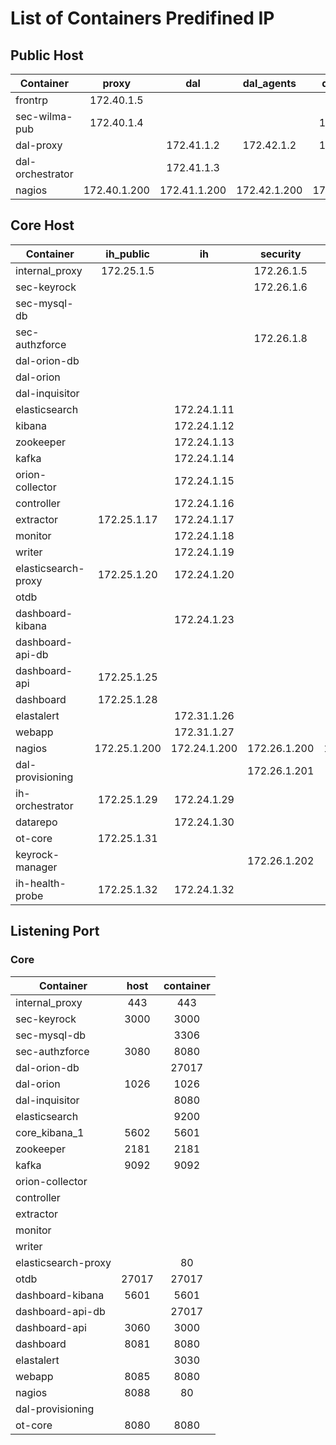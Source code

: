 # List of Containers Predifined IP

## Public Host

| Container           | proxy        | dal          | dal_agents   | dal_proxy    |
| ------------------- |:------------:|:------------:|:------------:|:------------:|
| frontrp             | 172.40.1.5   |              |              |              |
| sec-wilma-pub       | 172.40.1.4   |              |              | 172.43.1.4   |
| dal-proxy           |              | 172.41.1.2   | 172.42.1.2   | 172.43.1.2   |
| dal-orchestrator    |              | 172.41.1.3   |              |              |
| nagios              | 172.40.1.200 | 172.41.1.200 | 172.42.1.200 | 172.43.1.200 |

## Core Host

| Container           | ih_public    | ih           | security     | security_db  | dal          | dal_db       | pixel        | ot           | dash-api-db  |
| ------------------- |:------------:|:------------:|:------------:|:------------:|:------------:|:------------:|:------------:|:------------:|:------------:|
| internal_proxy      | 172.25.1.5   |              | 172.26.1.5   |              |              |              | 172.29.1.5   |              |              |
| sec-keyrock         |              |              | 172.26.1.6   | 172.23.1.6   |              |              |              |              |              |
| sec-mysql-db        |              |              |              | 172.23.1.7   |              |              |              |              |              |
| sec-authzforce      |              |              | 172.26.1.8   |              |              |              |              |              |              |
| dal-orion-db        |              |              |              |              |              | 172.27.1.9   |              |              |              |
| dal-orion           |              |              |              |              | 172.28.1.10  | 172.27.1.10  |              |              |              |
| dal-inquisitor      |              |              |              |              | 172.28.1.21  |              |              |              |              |
| elasticsearch       |              | 172.24.1.11  |              |              |              |              |              |              |              |
| kibana              |              | 172.24.1.12  |              |              |              |              |              |              |              |
| zookeeper           |              | 172.24.1.13  |              |              |              |              |              |              |              |
| kafka               |              | 172.24.1.14  |              |              |              |              |              |              |              |
| orion-collector     |              | 172.24.1.15  |              |              | 172.28.1.15  |              |              |              |              |
| controller          |              | 172.24.1.16  |              |              |              |              |              |              |              |
| extractor           | 172.25.1.17  | 172.24.1.17  |              |              |              |              |              |              |              |
| monitor             |              | 172.24.1.18  |              |              |              |              |              |              |              |
| writer              |              | 172.24.1.19  |              |              |              |              |              |              |              |
| elasticsearch-proxy | 172.25.1.20  | 172.24.1.20  |              |              |              |              |              |              |              |
| otdb                |              |              |              |              |              |              |              | 172.30.1.22  |              |
| dashboard-kibana    |              | 172.24.1.23  |              |              |              |              |              |              |              |
| dashboard-api-db    |              |              |              |              |              |              |              |              | 172.31.1.24  |
| dashboard-api       | 172.25.1.25  |              |              |              |              |              |              |              | 172.31.1.25  |
| dashboard           | 172.25.1.28  |              |              |              |              |              |              |              |              |
| elastalert          |              | 172.31.1.26  |              |              |              |              |              |              |              |
| webapp              |              | 172.31.1.27  |              |              |              |              |              |              |              |
| nagios              | 172.25.1.200 | 172.24.1.200 | 172.26.1.200 | 172.23.1.200 | 172.28.1.200 | 172.27.1.200 | 172.29.1.200 | 172.30.1.200 | 172.31.1.200 |
| dal-provisioning    |              |              | 172.26.1.201 |              | 172.28.1.201 |              |              |              |              |
| ih-orchestrator     | 172.25.1.29  | 172.24.1.29  |              |              |              |              |              |              |              |
| datarepo            |              | 172.24.1.30  |              |              |              |              |              |              |              |
| ot-core             | 172.25.1.31  |              |              |              |              |              |              | 172.30.1.31  |              |
| keyrock-manager     |              |              | 172.26.1.202 |              |              |              |              |              |              |
| ih-health-probe     | 172.25.1.32  | 172.24.1.32  |              |              |              |              |              |              |              |

## Listening Port

### Core

| Container           | host         | container    |
| ------------------- |:------------:|:------------:|
| internal_proxy      |      443     |     443      |
| sec-keyrock         |     3000     |    3000      |
| sec-mysql-db        |              |    3306      |
| sec-authzforce      |     3080     |    8080      |
| dal-orion-db        |              |   27017      |
| dal-orion           |     1026     |     1026     |
| dal-inquisitor      |              |     8080     |
| elasticsearch       |              |     9200     |
| core_kibana_1       |      5602    |     5601     |
| zookeeper           |      2181    |     2181     |
| kafka               |      9092    |     9092     |
| orion-collector     |              |              |
| controller          |              |              |
| extractor           |              |              |
| monitor             |              |              |
| writer              |              |              |
| elasticsearch-proxy |              |      80      |
| otdb                |     27017    |    27017     |
| dashboard-kibana    |     5601     |    5601      |
| dashboard-api-db    |              |    27017     |
| dashboard-api       |     3060     |     3000     |
| dashboard           |     8081     |     8080     |
| elastalert          |              |     3030     |
| webapp              |     8085     |     8080     |
| nagios              |     8088     |       80     |
| dal-provisioning    |              |              |
| ot-core             |     8080     |     8080     |
